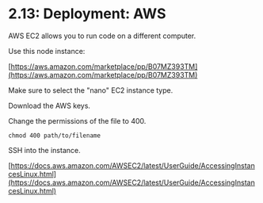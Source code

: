 # 2.13: Deployment: AWS

AWS EC2 allows you to run code on a different computer.

Use this node instance:

[https://aws.amazon.com/marketplace/pp/B07MZ393TM](https://aws.amazon.com/marketplace/pp/B07MZ393TM)

Make sure to select the "nano" EC2 instance type.

Download the AWS keys.

Change the permissions of the file to 400.

```text
chmod 400 path/to/filename
```

SSH into the instance.

[https://docs.aws.amazon.com/AWSEC2/latest/UserGuide/AccessingInstancesLinux.html](https://docs.aws.amazon.com/AWSEC2/latest/UserGuide/AccessingInstancesLinux.html)







